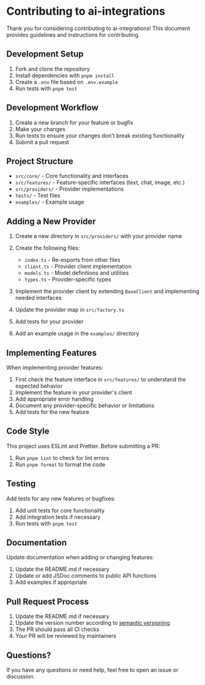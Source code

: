 # Contributing to ai-integrations

Thank you for considering contributing to ai-integrations! This document provides guidelines and instructions for contributing.

## Development Setup

1. Fork and clone the repository
2. Install dependencies with `pnpm install`
3. Create a `.env` file based on `.env.example`
4. Run tests with `pnpm test`

## Development Workflow

1. Create a new branch for your feature or bugfix
2. Make your changes
3. Run tests to ensure your changes don't break existing functionality
4. Submit a pull request

## Project Structure

- `src/core/` - Core functionality and interfaces
- `src/features/` - Feature-specific interfaces (text, chat, image, etc.)
- `src/providers/` - Provider implementations
- `tests/` - Test files
- `examples/` - Example usage

## Adding a New Provider

1. Create a new directory in `src/providers/` with your provider name
2. Create the following files:
   - `index.ts` - Re-exports from other files
   - `client.ts` - Provider client implementation
   - `models.ts` - Model definitions and utilities
   - `types.ts` - Provider-specific types

3. Implement the provider client by extending `BaseClient` and implementing needed interfaces
4. Update the provider map in `src/factory.ts`
5. Add tests for your provider
6. Add an example usage in the `examples/` directory

## Implementing Features

When implementing provider features:

1. First check the feature interface in `src/features/` to understand the expected behavior
2. Implement the feature in your provider's client
3. Add appropriate error handling
4. Document any provider-specific behavior or limitations
5. Add tests for the new feature

## Code Style

This project uses ESLint and Prettier. Before submitting a PR:

1. Run `pnpm lint` to check for lint errors
2. Run `pnpm format` to format the code

## Testing

Add tests for any new features or bugfixes:

1. Add unit tests for core functionality
2. Add integration tests if necessary
3. Run tests with `pnpm test`

## Documentation

Update documentation when adding or changing features:

1. Update the README.md if necessary
2. Update or add JSDoc comments to public API functions
3. Add examples if appropriate

## Pull Request Process

1. Update the README.md if necessary
2. Update the version number according to [semantic versioning](https://semver.org/)
3. The PR should pass all CI checks
4. Your PR will be reviewed by maintainers

## Questions?

If you have any questions or need help, feel free to open an issue or discussion. 